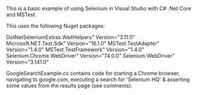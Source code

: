This is a basic example of using Selenium in Visual Studio with C# .Net Core and MSTest.

This uses the following Nuget packages:

DotNetSeleniumExtras.WaitHelpers" Version="3.11.0" 
Microsoft.NET.Test.Sdk" Version="16.1.0" 
MSTest.TestAdapter" Version="1.4.0" 
MSTest.TestFramework" Version="1.4.0" 
Selenium.Chrome.WebDriver" Version="74.0.0" 
Selenium.WebDriver" Version="3.141.0"

GoogleSearchExample.cs contains code for starting a Chrome browser, 
navigating to google.com, executing a search for 'Selenium HQ'
& asserting some values from the results page (see comments).